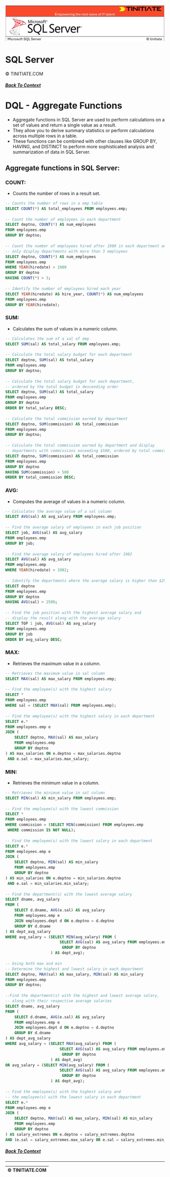 ![SQL Server Tinitiate Image](sqlservericon.jpg)

# SQL Server
&copy; TINITIATE.COM

##### [Back To Context](./README.md)

# DQL - Aggregate Functions
* Aggregate functions in SQL Server are used to perform calculations on a set of values and return a single value as a result.
* They allow you to derive summary statistics or perform calculations across multiple rows in a table.
* These functions can be combined with other clauses like GROUP BY, HAVING, and DISTINCT to perform more sophisticated analysis and summarization of data in SQL Server.

## Aggregate functions in SQL Server:
### COUNT:
* Counts the number of rows in a result set.
```sql
-- Counts the number of rows in a emp table
SELECT COUNT(*) AS total_employees FROM employees.emp;

-- Count the number of employees in each department
SELECT deptno, COUNT(*) AS num_employees 
FROM employees.emp 
GROUP BY deptno;

-- Count the number of employees hired after 1980 in each department and
-- only display departments with more than 3 employees
SELECT deptno, COUNT(*) AS num_employees 
FROM employees.emp 
WHERE YEAR(hiredate) > 1980
GROUP BY deptno
HAVING COUNT(*) > 3;

-- Identify the number of employees hired each year
SELECT YEAR(hiredate) AS hire_year, COUNT(*) AS num_employees 
FROM employees.emp 
GROUP BY YEAR(hiredate);
```
### SUM:
* Calculates the sum of values in a numeric column.
```sql
-- Calculates the sum of a sal of emp
SELECT SUM(sal) AS total_salary FROM employees.emp;

-- Calculate the total salary budget for each department
SELECT deptno, SUM(sal) AS total_salary 
FROM employees.emp 
GROUP BY deptno;

-- Calculate the total salary budget for each department,
-- ordered by the total budget in descending order
SELECT deptno, SUM(sal) AS total_salary 
FROM employees.emp 
GROUP BY deptno
ORDER BY total_salary DESC;

-- Calculate the total commission earned by department
SELECT deptno, SUM(commission) AS total_commission 
FROM employees.emp 
GROUP BY deptno;

-- Calculate the total commission earned by department and display
-- departments with commissions exceeding $500, ordered by total commission
SELECT deptno, SUM(commission) AS total_commission 
FROM employees.emp 
GROUP BY deptno
HAVING SUM(commission) > 500
ORDER BY total_commission DESC;
```
### AVG:
* Computes the average of values in a numeric column.
```sql
-- Calculates the average value of a sal column
SELECT AVG(sal) AS avg_salary FROM employees.emp;

-- Find the average salary of employees in each job position
SELECT job, AVG(sal) AS avg_salary 
FROM employees.emp 
GROUP BY job;

-- Find the average salary of employees hired after 1982
SELECT AVG(sal) AS avg_salary 
FROM employees.emp 
WHERE YEAR(hiredate) > 1982;

-- Identify the departments where the average salary is higher than $2500
SELECT deptno 
FROM employees.emp 
GROUP BY deptno 
HAVING AVG(sal) > 2500;

-- Find the job position with the highest average salary and
-- display the result along with the average salary
SELECT TOP 1 job, AVG(sal) AS avg_salary 
FROM employees.emp 
GROUP BY job
ORDER BY avg_salary DESC;
```
### MAX:
* Retrieves the maximum value in a column.
```sql
-- Retrieves the maximum value in sal column
SELECT MAX(sal) AS max_salary FROM employees.emp;

-- Find the employee(s) with the highest salary
SELECT * 
FROM employees.emp 
WHERE sal = (SELECT MAX(sal) FROM employees.emp);

-- Find the employee(s) with the highest salary in each department
SELECT e.*
FROM employees.emp e
JOIN (
    SELECT deptno, MAX(sal) AS max_salary
    FROM employees.emp
    GROUP BY deptno
) AS max_salaries ON e.deptno = max_salaries.deptno
 AND e.sal = max_salaries.max_salary;
```
### MIN:
* Retrieves the minimum value in a column.
```sql
-- Retrieves the minimum value in sal column
SELECT MIN(sal) AS min_salary FROM employees.emp;

-- Find the employee(s) with the lowest commission
SELECT *
FROM employees.emp
WHERE commission = (SELECT MIN(commission) FROM employees.emp
 WHERE commission IS NOT NULL);

-- Find the employee(s) with the lowest salary in each department
SELECT e.*
FROM employees.emp e
JOIN (
    SELECT deptno, MIN(sal) AS min_salary
    FROM employees.emp
    GROUP BY deptno
) AS min_salaries ON e.deptno = min_salaries.deptno
 AND e.sal = min_salaries.min_salary;

-- Find the department(s) with the lowest average salary
SELECT dname, avg_salary
FROM (
    SELECT d.dname, AVG(e.sal) AS avg_salary
    FROM employees.emp e
    JOIN employees.dept d ON e.deptno = d.deptno
    GROUP BY d.dname
) AS dept_avg_salary
WHERE avg_salary = (SELECT MIN(avg_salary) FROM (
                        SELECT AVG(sal) AS avg_salary FROM employees.emp
                         GROUP BY deptno
                    ) AS dept_avg);

-- Using both max and min
-- Determine the highest and lowest salary in each department
SELECT deptno, MAX(sal) AS max_salary, MIN(sal) AS min_salary 
FROM employees.emp 
GROUP BY deptno;

--Find the department(s) with the highest and lowest average salary,
-- along with their respective average salaries
SELECT dname, avg_salary
FROM (
    SELECT d.dname, AVG(e.sal) AS avg_salary
    FROM employees.emp e
    JOIN employees.dept d ON e.deptno = d.deptno
    GROUP BY d.dname
) AS dept_avg_salary
WHERE avg_salary = (SELECT MAX(avg_salary) FROM (
                        SELECT AVG(sal) AS avg_salary FROM employees.emp
                         GROUP BY deptno
                    ) AS dept_avg)
OR avg_salary = (SELECT MIN(avg_salary) FROM (
                        SELECT AVG(sal) AS avg_salary FROM employees.emp
                         GROUP BY deptno
                    ) AS dept_avg);

-- Find the employee(s) with the highest salary and
-- the employee(s) with the lowest salary in each department
SELECT e.*
FROM employees.emp e
JOIN (
    SELECT deptno, MAX(sal) AS max_salary, MIN(sal) AS min_salary
    FROM employees.emp
    GROUP BY deptno
) AS salary_extremes ON e.deptno = salary_extremes.deptno 
AND (e.sal = salary_extremes.max_salary OR e.sal = salary_extremes.min_salary);
```

##### [Back To Context](./README.md)
***
| &copy; TINITIATE.COM |
|----------------------|
